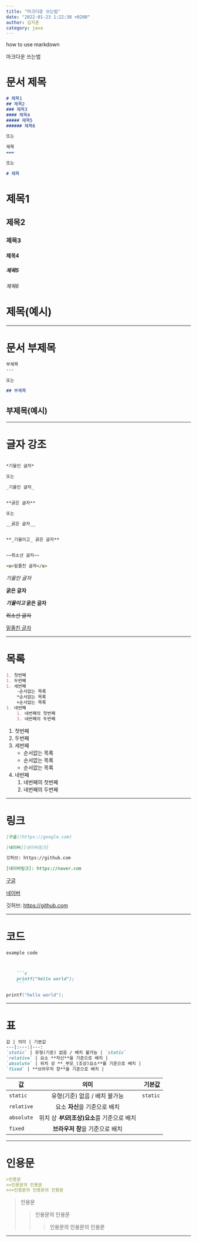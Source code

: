```yaml
---
title: "마크다운 쓰는법"
date: "2022-01-23 1:22:30 +0200"
author: 김지훈
category: java
---
```


how to use markdown

마크다운 쓰는법

문서 제목
===
```markdown
# 제목1
## 제목2
### 제목3
#### 제목4
##### 제목5
###### 제목6

또는

제목
===

또는

# 제목
```


# 제목1
## 제목2
### 제목3
#### 제목4
##### 제목5
###### 제목6

제목(예시)
===

---

문서 부제목
===
```markdown
부제목
---

또는

## 부제목
```


부제목(예시)
----

---

글자 강조
===
```markdown

*기울인 글자*

또는

_기울인 글자_


**굵은 글자**

또는

__굵은 글자__


**_기울이고_ 굵은 글자**


~~취소선 글자~~

<u>밑줄친 글자</u>
```


*기울인 글자*

**굵은 글자**

**_기울이고_ 굵은 글자**

~~취소선 글자~~

<u>밑줄친 글자</u>

---

목록
===

```markdown
1. 첫번째
1. 두번째
1. 세번째
    -순서없는 목록
    *순서없는 목록
    +순서없는 목록
1. 네번째
    1. 네번째의 첫번째
    3. 네번째의 두번째
```
1. 첫번째
1. 두번째
1. 세번째
    - 순서없는 목록
    * 순서없는 목록
    + 순서없는 목록
1. 네번째
    1. 네번째의 첫번째
    3. 네번째의 두번째

---

링크
===
```markdown
[구글](https://google.com)

[네이버][네이버링크]

깃허브: https://github.com

[네이버링크]: https://naver.com 
```
[구글](https://google.com)

[네이버][네이버링크]

깃허브: https://github.com

[네이버링크]: https://naver.com 

---

코드
===
`example code`
```markdown


    ```c
    printf("hello world");
    ```

```


```c
printf("hello world");
```

---

표
===
```markdown
값 | 의미 | 기본값
---|:---:|---:
`static` | 유형(기준) 없음 / 배치 불가능 | `static`
`relative` | 요소 **자신**을 기준으로 배치 |
`absolute` | 위치 상 **_부모_(조상)요소**를 기준으로 배치 |
`fixed` | **브라우저 창**을 기준으로 배치 |
```

값 | 의미 | 기본값
---|:---:|---:
`static` | 유형(기준) 없음 / 배치 불가능 | `static`
`relative` | 요소 **자신**을 기준으로 배치 |
`absolute` | 위치 상 **_부모_(조상)요소**를 기준으로 배치 |
`fixed` | **브라우저 창**을 기준으로 배치 |

---

인용문
===
```markdown
>인용문
>>인용문의 인용문
>>>인용문의 인용문의 인용문
```
>인용문
>>인용문의 인용문
>>>인용문의 인용문의 인용문

---

